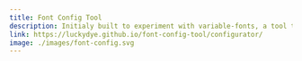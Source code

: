 ```yaml
---
title: Font Config Tool
description: Initialy built to experiment with variable-fonts, a tool to experiment with different font combinations.
link: https://luckydye.github.io/font-config-tool/configurator/
image: ./images/font-config.svg
---
```

